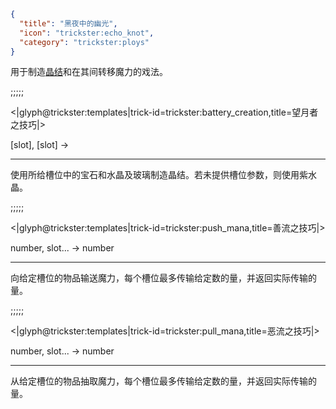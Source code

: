 ```json
{
  "title": "黑夜中的幽光",
  "icon": "trickster:echo_knot",
  "category": "trickster:ploys"
}
```

用于制造[晶结](^trickster:items/knots)和在其间转移魔力的戏法。

;;;;;

<|glyph@trickster:templates|trick-id=trickster:battery_creation,title=望月者之技巧|>

[slot], [slot] ->

---

使用所给槽位中的宝石和水晶及玻璃制造晶结。若未提供槽位参数，则使用紫水晶。

;;;;;

<|glyph@trickster:templates|trick-id=trickster:push_mana,title=善流之技巧|>

number, slot... -> number

---

向给定槽位的物品输送魔力，每个槽位最多传输给定数的量，并返回实际传输的量。

;;;;;

<|glyph@trickster:templates|trick-id=trickster:pull_mana,title=恶流之技巧|>

number, slot... -> number

---

从给定槽位的物品抽取魔力，每个槽位最多传输给定数的量，并返回实际传输的量。
